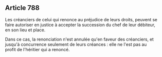 Article 788
----
Les créanciers de celui qui renonce au préjudice de leurs droits, peuvent se
faire autoriser en justice à accepter la succession du chef de leur débiteur, en
son lieu et place.

Dans ce cas, la renonciation n'est annulée qu'en faveur des créanciers, et
jusqu'à concurrence seulement de leurs créances : elle ne l'est pas au profit de
l'héritier qui a renoncé.
